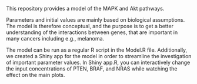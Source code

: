 This repository provides a model of the MAPK and Akt pathways. 

Parameters and initial values are mainly based on biological assumptions. 
The model is therefore conceptual, and the purpose is to get a better understanding of the interactions between genes, that are important in many cancers including e.g., melanoma. 

The model can be run as a regular R script in the Model.R file. 
Additionally, we created a Shiny app for the model in order to streamline the investigation of important parameter values. In Shiny app.R, you can interactively change the input concentrations of PTEN, BRAF, and NRAS while watching the effect on the main plots. 

